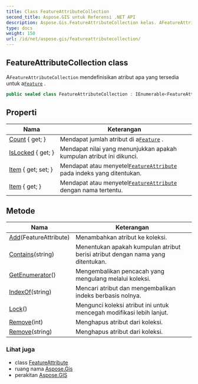 ```yaml
---
title: Class FeatureAttributeCollection
second_title: Aspose.GIS untuk Referensi .NET API
description: Aspose.Gis.FeatureAttributeCollection kelas. AFeatureAttributeCollection mendefinisikan atribut apa yang tersedia untuk aFeature .
type: docs
weight: 150
url: /id/net/aspose.gis/featureattributecollection/
---
```

## FeatureAttributeCollection class

A`FeatureAttributeCollection` mendefinisikan atribut apa yang tersedia untuk a[`Feature`](../feature/) .

```csharp
public sealed class FeatureAttributeCollection : IEnumerable<FeatureAttribute>
```

## Properti

| Nama | Keterangan |
| --- | --- |
| [Count](../../aspose.gis/featureattributecollection/count/) { get; } | Mendapat jumlah atribut di a[`Feature`](../feature/) . |
| [IsLocked](../../aspose.gis/featureattributecollection/islocked/) { get; } | Mendapat nilai yang menunjukkan apakah kumpulan atribut ini dikunci. |
| [Item](../../aspose.gis/featureattributecollection/item/) { get; set; } | Mendapat atau menyetel[`FeatureAttribute`](../featureattribute/) pada indeks yang ditentukan. |
| [Item](../../aspose.gis/featureattributecollection/item/) { get; } | Mendapat atau menyetel[`FeatureAttribute`](../featureattribute/) dengan nama tertentu. |

## Metode

| Nama | Keterangan |
| --- | --- |
| [Add](../../aspose.gis/featureattributecollection/add/)(FeatureAttribute) | Menambahkan atribut ke koleksi. |
| [Contains](../../aspose.gis/featureattributecollection/contains/)(string) | Menentukan apakah kumpulan atribut berisi atribut dengan nama yang ditentukan. |
| [GetEnumerator](../../aspose.gis/featureattributecollection/getenumerator/)() | Mengembalikan pencacah yang mengulang melalui koleksi. |
| [IndexOf](../../aspose.gis/featureattributecollection/indexof/)(string) | Mencari atribut dan mengembalikan indeks berbasis nolnya. |
| [Lock](../../aspose.gis/featureattributecollection/lock/)() | Mengunci koleksi atribut ini untuk mencegah modifikasi lebih lanjut. |
| [Remove](../../aspose.gis/featureattributecollection/remove/#remove)(int) | Menghapus atribut dari koleksi. |
| [Remove](../../aspose.gis/featureattributecollection/remove/#remove_1)(string) | Menghapus atribut dari koleksi. |

### Lihat juga

* class [FeatureAttribute](../featureattribute/)
* ruang nama [Aspose.Gis](../../aspose.gis/)
* perakitan [Aspose.GIS](../../)


